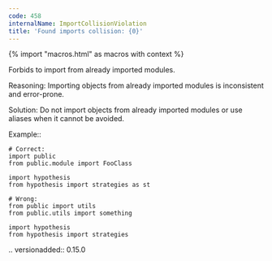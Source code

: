 ```yaml
---
code: 458
internalName: ImportCollisionViolation
title: 'Found imports collision: {0}'
---
```


{% import "macros.html" as macros with context %}

Forbids to import from already imported modules.

Reasoning: Importing objects from already imported modules is
inconsistent and error-prone.

Solution: Do not import objects from already imported modules or use
aliases when it cannot be avoided.

Example::

    # Correct:
    import public
    from public.module import FooClass
    
    import hypothesis
    from hypothesis import strategies as st
    
    # Wrong:
    from public import utils
    from public.utils import something
    
    import hypothesis
    from hypothesis import strategies

.. versionadded:: 0.15.0